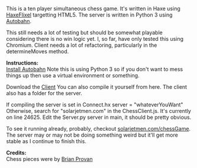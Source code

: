 This is a ten player simultaneous chess game. It's written in Haxe using [HaxeFlixel](https://github.com/HaxeFlixel/flixel) targetting HTML5. The server is written in Python 3 using [Autobahn](https://github.com/tavendo/AutobahnPython). 

This still needs a lot of testing but should be somewhat playable considering there is no win logic yet. I, so far, have only tested this using Chromium. Client needs a lot of refactoring, particularly in the determineMoves method. 

<b>Instructions:</b><br>
[Install Autobahn](http://autobahn.ws/python/installation.html)
Note this is using Python 3 so if you don't want to mess things up then use a virtual environment or something. 

Download the [Client](http://solarjetmen.com/games/bin/chessBin.tgz)
You can also compile it yourself from here. The client also has a folder for the server.

If compiling the server is set in Connect.hx server = "whateverYouWant"
Otherwise, search for "solarjetmen.com" in the ChessClient.js. It's currently on line 24625.
Edit the Server.py server in main, it should be pretty obvious. 

To see it running already, probably, checkout [solarjetmen.com/chessGame](http://solarjetmen.com/chessGame/). The server may or may not be doing something weird but it'll get more stable as I continue to finish this.

<b>Credits:</b><br>
Chess pieces were by [Brian Provan](http://opengameart.org/content/colorful-chess-pieces)
